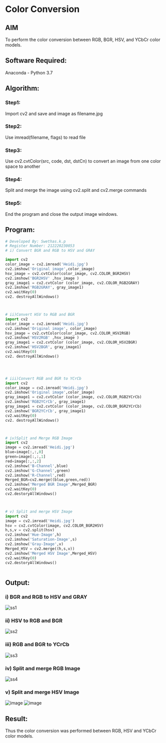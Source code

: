 # Color Conversion
## AIM
To perform the color conversion between RGB, BGR, HSV, and YCbCr color models.

## Software Required:
Anaconda - Python 3.7
## Algorithm:
### Step1:
Import cv2 and save and image as filename.jpg

### Step2:
Use imread(filename, flags) to read file

### Step3:
Use cv2.cvtColor(src, code, dst, dstCn) to convert an image from one color space to another

### Step4:
Split and merge the image using cv2.split and cv2.merge commands

### Step5:
End the program and close the output image windows.

## Program:
```python
# Developed By: Swethas.k.p
# Register Number: 212220230053
# i) Convert BGR and RGB to HSV and GRAY

import cv2
color_image = cv2.imread('Heidi.jpg')
cv2.imshow('Original image',color_image)
hsv_image = cv2.cvtColor(color_image, cv2.COLOR_BGR2HSV)
cv2.imshow('BGR2HSV' ,hsv_image )
gray_image1 = cv2.cvtColor (color_image, cv2.COLOR_RGB2GRAY)
cv2.imshow('RGB2GRAY', gray_image1)
cv2.waitKey(0)
cv2. destroyAllWindows()



# ii)Convert HSV to RGB and BGR
import cv2
color_image = cv2.imread('Heidi.jpg')
cv2.imshow('Original image', color_image)
hsv_image = cv2.cvtColor(color_image, cv2.COLOR_HSV2RGB)
cv2.imshow('HSV2RGB' ,hsv_image )
gray_image1 = cv2.cvtColor (color_image, cv2.COLOR_HSV2BGR)
cv2.imshow('HSV2BGR', gray_image1)
cv2.waitKey(0)
cv2. destroyAllWindows()




# iii)Convert RGB and BGR to YCrCb
import cv2
color_image = cv2.imread('Heidi.jpg')
cv2.imshow('Original image',color_image)
gray_image1 = cv2.cvtColor (color_image, cv2.COLOR_RGB2YCrCb)
cv2.imshow('RGB2YCrCb', gray_image1)
gray_image1 = cv2.cvtColor (color_image, cv2.COLOR_BGR2YCrCb)
cv2.imshow('BGR2YCrCb', gray_image1)
cv2.waitKey(0)
cv2. destroyAllWindows()



# iv)Split and Merge RGB Image
import cv2
image = cv2.imread('Heidi.jpg')
blue=image[:,:,0]
green=image[:,:,1]
red=image[:,:,2]
cv2.imshow('B-Channel',blue)
cv2.imshow('G-Channel',green)
cv2.imshow('R-Channel',red)
Merged_BGR=cv2.merge((blue,green,red))
cv2.imshow('Merged BGR Image',Merged_BGR)
cv2.waitKey(0)
cv2.destoryAllWindows()



# v) Split and merge HSV Image
import cv2
image = cv2.imread('Heidi.jpg')
hsv = cv2.cvtColor(image, cv2.COLOR_BGR2HSV)
h,s,v = cv2.split(hsv)
cv2.imshow('Hue-Image',h)
cv2.imshow('Saturation-Image',s)
cv2.imshow('Gray-Image',v)
Merged_HSV = cv2.merge((h,s,v))
cv2.imshow('Merged HSV Image',Merged_HSV)
cv2.waitKey(0)
cv2.destoryAllWindows()



```
## Output:
### i) BGR and RGB to HSV and GRAY
![ss1](https://user-images.githubusercontent.com/75235209/163677836-8446e46f-3d68-484a-8c80-445f72ab248a.PNG)


### ii) HSV to RGB and BGR
![ss2](https://user-images.githubusercontent.com/75235209/163677888-5313b82e-7bd0-469b-ab94-eda848889aff.PNG)


### iii) RGB and BGR to YCrCb
![ss3](https://user-images.githubusercontent.com/75235209/163677991-2a63644c-62b1-463c-8ce7-ff9f7e599e2f.PNG)


### iv) Split and merge RGB Image
![ss4](https://user-images.githubusercontent.com/75235209/163678005-ab33671e-1798-45f7-a968-81b41a06ab27.PNG)


### v) Split and merge HSV Image
![image](https://user-images.githubusercontent.com/75235209/163678096-68fe6da4-4cee-4f8c-a14b-6eac25f012f0.png)
![image](https://user-images.githubusercontent.com/75235209/163678173-50e33ecb-c909-46f5-9a35-21b65dfd9d80.png)



## Result:
Thus the color conversion was performed between RGB, HSV and YCbCr color models.
